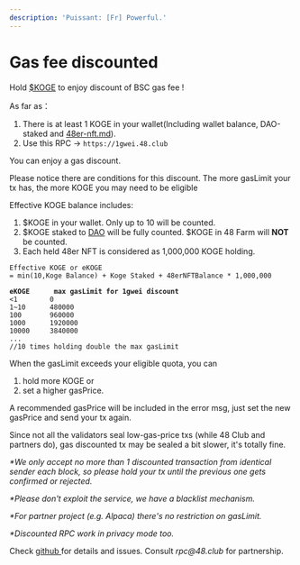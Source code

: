 ```yaml
---
description: 'Puissant: [Fr] Powerful.'
---
```


# Gas fee discounted

Hold [$KOGE](https://bscscan.com/token/0xe6df05ce8c8301223373cf5b969afcb1498c5528) to enjoy discount of BSC gas fee !&#x20;

As far as：&#x20;

1. There is at least 1 KOGE in your wallet(Including wallet balance, DAO-staked and [48er-nft.md](../../../dao/governance/48er-nft.md "mention")).&#x20;
2. Use this RPC -> `https://1gwei.48.club`

You can enjoy a gas discount.&#x20;

Please notice there are conditions for this discount. The more gasLimit your tx has, the more KOGE you may need to be eligible

Effective KOGE balance includes:

1. $KOGE in your wallet. Only up to 10 will be counted.
2. $KOGE staked to [DAO](https://www.bnb48.club/staking) will be fully counted. $KOGE in 48 Farm will **NOT** be counted.
3. Each held 48er NFT is considered as 1,000,000 KOGE holding.

<pre><code>Effective KOGE or eKOGE
= min(10,Koge Balance) + Koge Staked + 48erNFTBalance * 1,000,000

<strong>eKOGE      max gasLimit for 1gwei discount
</strong>&#x3C;1        0
1~10      480000
100       960000
1000      1920000
10000     3840000
...
//10 times holding double the max gasLimit
</code></pre>

When the gasLimit exceeds your eligible quota, you can&#x20;

1. hold more KOGE or&#x20;
2. set a higher gasPrice.&#x20;

A recommended gasPrice will be included in the error msg, just set the new gasPrice and send your tx again.

Since not all the validators seal low-gas-price txs (while 48 Club and partners do), gas discounted tx may be sealed a bit slower, it's totally fine.

_\*We only accept no more than 1 discounted transaction from identical sender each block, so please hold your tx until the previous one gets confirmed or rejected._

_\*Please don't exploit the service, we have a blacklist mechanism._

_\*For partner project (e.g. Alpaca) there's no restriction on gasLimit._

_\*Discounted RPC work in privacy mode too._

Check [github ](https://github.com/48Club/enhanced\_rpc)for details and issues. Consult _rpc@48.club_ for partnership.
